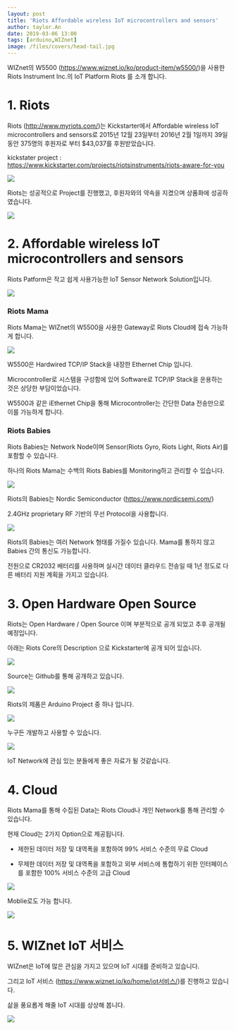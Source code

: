 ```yaml
---
layout: post
title: 'Riots Affordable wireless IoT microcontrollers and sensors'
author: taylor.An
date: 2019-03-06 13:00
tags: [arduino,WIZnet]
image: /files/covers/head-tail.jpg
---
```


<a id="forkme" href="https://github.com/myriots"></a>

WIZnet의 W5500 (https://www.wiznet.io/ko/product-item/w5500/)을 사용한 Riots Instrument Inc.의 IoT Platform Riots 를 소개 합니다.

# 1. Riots

Riots (http://www.myriots.com/)는 Kickstarter에서 Affordable wireless IoT microcontrollers and sensors로 2015년 12월 23일부터 2016년 2월 1일까지 39일 동안 375명의 후원자로 부터 $43,037를 후원받았습니다.

kickstater project : https://www.kickstarter.com/projects/riotsinstruments/riots-aware-for-you

![](/files/posts/2019-03-06/Riots-2.jpg)

Riots는 성공적으로 Project를 진행했고, 후원자와의 약속을 지켰으며 상품화에 성공하였습니다.

![](/files/posts/2019-03-06/Riots-1.jpg)

# 2. Affordable wireless IoT microcontrollers and sensors

Riots Patform은 작고 쉽게 사용가능한 IoT Sensor Network Solution입니다.

![](/files/posts/2019-03-06/Riots-3.jpg)

### Riots Mama

Riots Mama는 WIZnet의 W5500을 사용한 Gateway로 Riots Cloud에 접속 가능하게 합니다.

![](/files/posts/2019-03-06/Riots-8-mama.png)

W5500은 Hardwired TCP/IP Stack을 내장한 Ethernet Chip 입니다.

Microcontroller로 시스템을 구성함에 있어 Software로 TCP/IP Stack을 운용하는 것은 상당한 부담이었습니다.

W5500과 같은 iEthernet Chip을 통해 Microcontroller는 간단한 Data 전송만으로 이를 가능하게 합니다.

### Riots Babies

Riots Babies는 Network Node이며 Sensor(Riots Gyro, Riots Light, Riots Air)를 포함할 수 있습니다.

하나의 Riots Mama는 수백의 Riots Babies를 Monitoring하고 관리할 수 있습니다.

![](/files/posts/2019-03-06/Riots-4.png)

Riots의 Babies는 Nordic Semiconductor (https://www.nordicsemi.com/)

2.4GHz proprietary RF 기반의 무선 Protocol을 사용합니다.

![](/files/posts/2019-03-06/Riots-7-nodes.jpg)

Riots의 Babies는 여러 Network 형태를 가질수 있습니다. Mama를 통하지 않고 Babies 간의 통신도 가능합니다.

전원으로 CR2032 배터리를 사용하며 실시간 데이터 클라우드 전송일 때 1년 정도로 다른 배터리 지원 계획을 가지고 있습니다.

# 3. Open Hardware Open Source

Riots는 Open Hardware / Open Source 이며 부분적으로 공개 되었고 추후 공개될 예정입니다.

아래는 Riots Core의 Description 으로 Kickstarter에 공개 되어 있습니다.

![](/files/posts/2019-03-06/Riots-5-core.PNG)

Source는 Github를 통해 공개하고 있습니다.

![](/files/posts/2019-03-06/Riots-6-Github.png)

Riots의 제품은 Arduino Project 중 하나 입니다.

![](/files/posts/2019-03-06/ArduinoIDE.jpg)

누구든 개발하고 사용할 수 있습니다.

![](/files/posts/2019-03-06/Riots-Github-Product.png)

IoT Network에 관심 있는 분들에게 좋은 자료가 될 것같습니다.

# 4. Cloud

Riots Mama를 통해 수집된 Data는 Riots Cloud나 개인 Network를 통해 관리할 수 있습니다.

현재 Cloud는 2가지 Option으로 제공됩니다.

* 제한된 데이터 저장 및 대역폭을 포함하여 99% 서비스 수준의 무료 Cloud

* 무제한 데이터 저장 및 대역폭을 포함하고 외부 서비스에 통합하기 위한 인터페이스를 포함한 100% 서비스 수준의 고급 Cloud

![](/files/posts/2019-03-06/Riots-Cloud.png)

Moblie로도 가능 합니다.

![](/files/posts/2019-03-06/Riots-Mobile.png)

# 5. WIZnet IoT 서비스

WIZnet은 IoT에 많은 관심을 가지고 있으며 IoT 시대를 준비하고 있습니다.

그리고 IoT 서비스 (https://www.wiznet.io/ko/home/iot서비스/)를 진행하고 있습니다.

삶을 풍요롭게 해줄 IoT 시대를 상상해 봅니다.

![](/files/posts/2019-03-06/WIZnetIoT.png)
